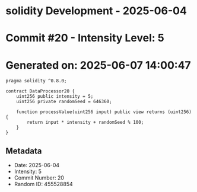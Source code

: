 ﻿# solidity Development - 2025-06-04
# Commit #20 - Intensity Level: 5
# Generated on: 2025-06-07 14:00:47
```solidity
pragma solidity ^0.8.0;

contract DataProcessor20 {
    uint256 public intensity = 5;
    uint256 private randomSeed = 646360;

    function processValue(uint256 input) public view returns (uint256) {
        return input * intensity + randomSeed % 100;
    }
}
```
## Metadata
- Date: 2025-06-04
- Intensity: 5
- Commit Number: 20
- Random ID: 455528854
